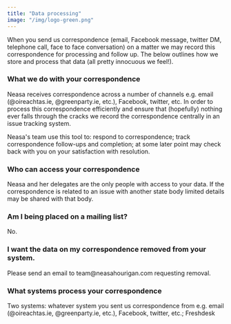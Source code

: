 ```yaml
---
title: "Data processing"
image: "/img/logo-green.png"
---
```


When you send us correspondence (email, Facebook message, twitter DM, telephone call, face to face conversation) on a matter we may record this correspondence for processing and follow up. The below outlines how we store and process that data (all pretty innocuous we feel!).  

<h3 class="f4 b lh-title mb2"> What we do with your correspondence</h3>
Neasa receives correspondence across a number of channels e.g. email (@oireachtas.ie, @greenparty.ie, etc.), Facebook, twitter, etc. In order to process this correspondence efficiently and ensure that (hopefully) nothing ever falls through the cracks we record the correspondence centrally in an issue tracking system.

Neasa's team use this tool to: respond to correspondence; track correspondence follow-ups and completion; at some later point may check back with you on your satisfaction with resolution.

<h3 class="f4 b lh-title mb2"> Who can access your correspondence</h3>
Neasa and her delegates are the only people with access to your data. If the correspondence is related to an issue with another state body limited details may be shared with that body.

<h3 class="f4 b lh-title mb2"> Am I being placed on a mailing list?</h3>
No.

<h3 class="f4 b lh-title mb2"> I want the data on my correspondence removed from your system.</h3>
Please send an email to team@neasahourigan.com requesting removal.

<h3 class="f4 b lh-title mb2"> What systems process your correspondence</h3>
Two systems: whatever system you sent us correspondence from  e.g. email (@oireachtas.ie, @greenparty.ie, etc.), Facebook, twitter, etc.; Freshdesk
